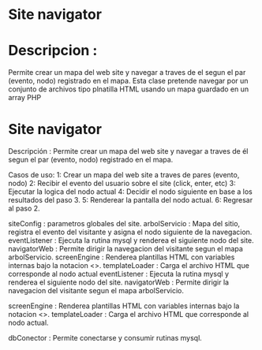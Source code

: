 Site navigator
==============

Descripcion    :
=======
Permite crear un mapa del web site y navegar a traves de el segun el par (evento, nodo) registrado en el mapa.
Esta clase pretende navegar por un conjunto de archivos tipo plnatilla HTML
usando un mapa guardado en un array PHP



Site navigator
==============

Descripción    : Permite crear un mapa del web site y navegar a traves de él segun el par (evento, nodo) registrado en el mapa.

Casos de uso:
1: Crear un mapa del web site a traves de pares (evento, nodo)
2: Recibir el evento del usuario sobre el site (click, enter, etc)
3: Ejecutar la logica del nodo actual
4: Decidir el nodo siguiente en base a los resultados del paso 3.
5: Renderear la pantalla del nodo actual.
6: Regresar al paso 2.

siteConfig : parametros globales del site.
arbolServicio : Mapa del sitio, registra el evento del 
visitante y asigna el nodo siguiente de la navegacion.
eventListener : Ejecuta la rutina mysql y 
renderea el siguiente nodo del site.
navigatorWeb : Permite dirigir la navegacion del visitante segun 
el mapa arbolServicio.
screenEngine : Renderea plantillas HTML con variables internas bajo la notacion 
<<variable>>.
templateLoader : Carga el archivo HTML que corresponde al nodo actual
eventListener : 
Ejecuta la rutina mysql y renderea el siguiente nodo del site.
navigatorWeb : Permite dirigir la 
navegacion del visitante segun el mapa arbolServicio.

screenEngine   : Renderea plantillas HTML con variables internas bajo la notacion <<variable>>.
templateLoader : Carga el archivo HTML que corresponde al nodo actual.

dbConector     : Permite conectarse y consumir rutinas mysql.
